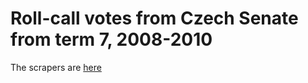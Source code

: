 # Roll-call votes from Czech Senate from term 7, 2008-2010

The scrapers are [here](https://github.com/michalskop/scraper-senat.cz)